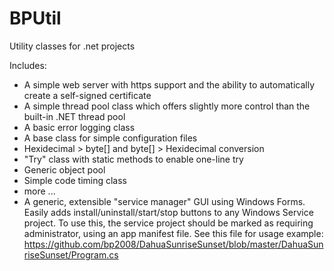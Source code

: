 # BPUtil
Utility classes for .net projects

Includes:
* A simple web server with https support and the ability to automatically create a self-signed certificate
* A simple thread pool class which offers slightly more control than the built-in .NET thread pool
* A basic error logging class
* A base class for simple configuration files
* Hexidecimal > byte[] and byte[] > Hexidecimal conversion
* "Try" class with static methods to enable one-line try
* Generic object pool
* Simple code timing class
* more ...
* A generic, extensible "service manager" GUI using Windows Forms.  Easily adds install/uninstall/start/stop buttons to any Windows Service project.  To use this, the service project should be marked as requiring administrator, using an app manifest file.  See this file for usage example: https://github.com/bp2008/DahuaSunriseSunset/blob/master/DahuaSunriseSunset/Program.cs
